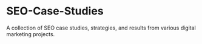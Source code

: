 # SEO-Case-Studies
A collection of SEO case studies, strategies, and results from various digital marketing projects.
